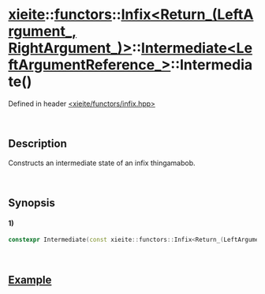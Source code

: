 # [xieite](../../../../../../../../../xieite.md)\:\:[functors](../../../../../../../../../functors.md)\:\:[Infix<Return_(LeftArgument_, RightArgument_)>](../../../../../../../infix.md)\:\:[Intermediate<LeftArgumentReference_>](../../../../intermediate.md)\:\:Intermediate\(\)
Defined in header [<xieite/functors/infix.hpp>](../../../../../../../../../../include/xieite/functors/infix.hpp)

&nbsp;

## Description
Constructs an intermediate state of an infix thingamabob.

&nbsp;

## Synopsis
#### 1)
```cpp
constexpr Intermediate(const xieite::functors::Infix<Return_(LeftArgument_, RightArgument_)>& infix, LeftArgumentReference_&& leftArgument) noexcept;
```

&nbsp;

## [Example](../../../../operators/less.md)
